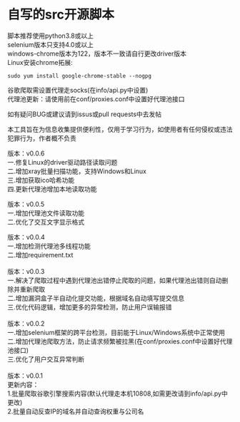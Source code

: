 # 自写的src开源脚本
脚本推荐使用python3.8或以上  
selenium版本只支持4.0或以上  
windows-chrome版本为122，版本不一致请自行更改driver版本  
Linux安装chrome拓展:  
  
`sudo yum install google-chrome-stable --nogpg`  
  
谷歌爬取需设置代理走socks(在info/api.py中设置)  
代理池更新：请使用前在conf/proxies.conf中设置好代理池接口  
  
如有疑问BUG或建议请到issus或pull requests中去发帖  
    
本工具旨在为信息收集提供便利性，仅用于学习行为，如使用者有任何侵权或违法犯罪行为，作者概不负责<br>
  
版本：v0.0.6<br>
一.修复Linux的driver驱动路径读取问题<br>
二.增加xray批量扫描功能，支持Windows和Linux<br>
三.增加获取ico哈希功能<br>
四.更新代理池增加本地读取功能<br>

版本：v0.0.5<br>
一.增加代理池文件读取功能<br>
二.优化了交互文字显示格式<br>
  
版本：v0.0.4<br>
一.增加检测代理池多线程功能<br>
二.增加requirement.txt<br>
<br>
版本：v0.0.3<br>
一.解决了爬取过程中遇到代理池出错停止爬取的问题，如果代理池出错则自动删除并重新爬取<br>
二.增加漏洞盒子半自动化提交功能，根据域名自动填写提交信息<br>
三.优化代码逻辑，增加更多的异常检测，防止用户误输报错<br>
<br>
版本：v0.0.2<br>
一.增加selenium框架的跨平台检测，目前能于Linux/Windows系统中正常使用<br>
二.增加代理池爬取方法，防止请求频繁被拉黑(在conf/proxies.conf中设置好代理池接口)<br>
三.优化了用户交互异常判断<br>
<br>
版本：v0.0.1<br>
更新内容：<br>
1.批量爬取谷歌引擎搜索内容(默认代理走本机10808,如需更改请到info/api.py中更改)<br>
2.批量自动反查IP的域名并自动查询权重与公司名<br>

